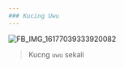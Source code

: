 ```yaml
---
### Kucing Uwu
---
```

![FB_IMG_16177039333920082](https://user-images.githubusercontent.com/82362813/114379316-dda51680-9bb2-11eb-947c-db330e77cefd.jpg)

> Kucng `uwu` sekali
